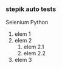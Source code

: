 ### stepik auto tests ###

Selenium
Python

1. elem 1
2. elem 2
    1. elem 2.1
    2. elem 2.2
3. elem 3